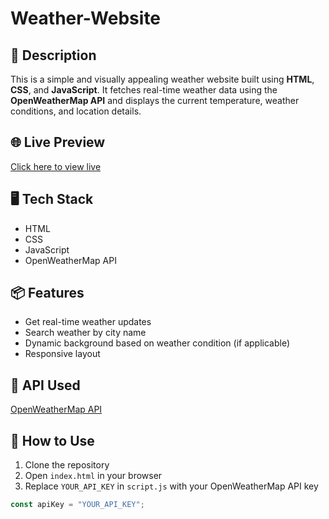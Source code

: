 # Weather-Website

## 📌 Description  
This is a simple and visually appealing weather website built using **HTML**, **CSS**, and **JavaScript**. It fetches real-time weather data using the **OpenWeatherMap API** and displays the current temperature, weather conditions, and location details.

## 🌐 Live Preview  
[Click here to view live](https://kalyansai15.github.io/Weather-Website/) 

## 🖥️ Tech Stack  
- HTML  
- CSS  
- JavaScript  
- OpenWeatherMap API  

## 📦 Features  
- Get real-time weather updates  
- Search weather by city name  
- Dynamic background based on weather condition (if applicable)  
- Responsive layout  

## 🔗 API Used  
[OpenWeatherMap API](https://openweathermap.org/api)

## 📝 How to Use  
1. Clone the repository  
2. Open `index.html` in your browser  
3. Replace `YOUR_API_KEY` in `script.js` with your OpenWeatherMap API key  

```javascript
const apiKey = "YOUR_API_KEY";
